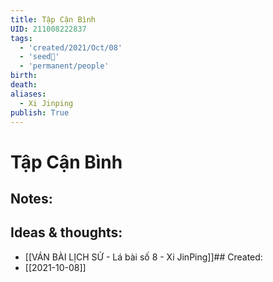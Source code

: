 ```yaml
---
title: Tập Cận Bình
UID: 211008222837
tags:
  - 'created/2021/Oct/08'
  - 'seed🥜'
  - 'permanent/people'
birth: 
death: 
aliases:
  - Xi Jinping
publish: True
---
```

# Tập Cận Bình

## Notes:


## Ideas & thoughts:
- [[VÁN BÀI LỊCH SỬ - Lá bài số 8 - Xi JinPing]]## Created:
- [[2021-10-08]]
